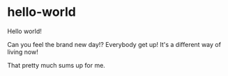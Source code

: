 # hello-world

Hello world!

Can you feel the brand new day!? Everybody get up! It's a different way of living now!

That pretty much sums up for me.
